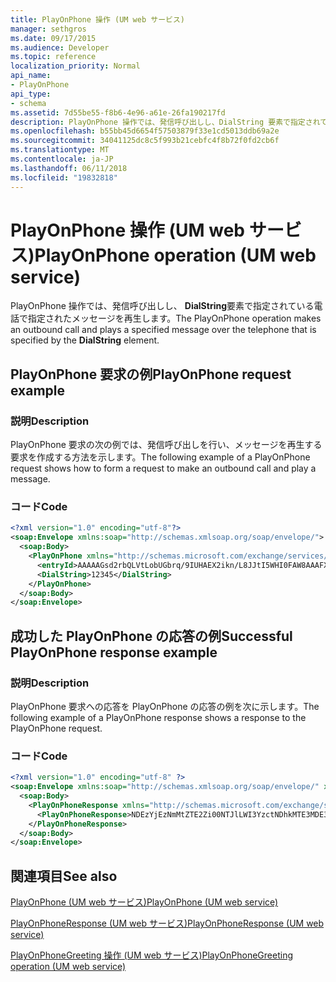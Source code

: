```yaml
---
title: PlayOnPhone 操作 (UM web サービス)
manager: sethgros
ms.date: 09/17/2015
ms.audience: Developer
ms.topic: reference
localization_priority: Normal
api_name:
- PlayOnPhone
api_type:
- schema
ms.assetid: 7d55be55-f8b6-4e96-a61e-26fa190217fd
description: PlayOnPhone 操作では、発信呼び出しし、DialString 要素で指定されている電話で指定されたメッセージを再生します。
ms.openlocfilehash: b55bb45d6654f57503879f33e1cd5013ddb69a2e
ms.sourcegitcommit: 34041125dc8c5f993b21cebfc4f8b72f0fd2cb6f
ms.translationtype: MT
ms.contentlocale: ja-JP
ms.lasthandoff: 06/11/2018
ms.locfileid: "19832818"
---
```

# <a name="playonphone-operation-um-web-service"></a><span data-ttu-id="c9d37-103">PlayOnPhone 操作 (UM web サービス)</span><span class="sxs-lookup"><span data-stu-id="c9d37-103">PlayOnPhone operation (UM web service)</span></span>

<span data-ttu-id="c9d37-104">PlayOnPhone 操作では、発信呼び出しし、 **DialString**要素で指定されている電話で指定されたメッセージを再生します。</span><span class="sxs-lookup"><span data-stu-id="c9d37-104">The PlayOnPhone operation makes an outbound call and plays a specified message over the telephone that is specified by the **DialString** element.</span></span> 
  
## <a name="playonphone-request-example"></a><span data-ttu-id="c9d37-105">PlayOnPhone 要求の例</span><span class="sxs-lookup"><span data-stu-id="c9d37-105">PlayOnPhone request example</span></span>

### <a name="description"></a><span data-ttu-id="c9d37-106">説明</span><span class="sxs-lookup"><span data-stu-id="c9d37-106">Description</span></span>

<span data-ttu-id="c9d37-107">PlayOnPhone 要求の次の例では、発信呼び出しを行い、メッセージを再生する要求を作成する方法を示します。</span><span class="sxs-lookup"><span data-stu-id="c9d37-107">The following example of a PlayOnPhone request shows how to form a request to make an outbound call and play a message.</span></span>
  
### <a name="code"></a><span data-ttu-id="c9d37-108">コード</span><span class="sxs-lookup"><span data-stu-id="c9d37-108">Code</span></span>

```XML
<?xml version="1.0" encoding="utf-8"?>
<soap:Envelope xmlns:soap="http://schemas.xmlsoap.org/soap/envelope/">
  <soap:Body>
    <PlayOnPhone xmlns="http://schemas.microsoft.com/exchange/services/2006/messages">
      <entryId>AAAAAGsd2rbQLVtLobUGbrq/9IUHAEX2ikn/L8JJtI5WHI0FAW8AAAFXHhsAACxVpEl+KVVLl957wp//x6UAGAetcDUAAA==</entryId>
      <DialString>12345</DialString>
    </PlayOnPhone>
  </soap:Body>
</soap:Envelope>
```

## <a name="successful-playonphone-response-example"></a><span data-ttu-id="c9d37-109">成功した PlayOnPhone の応答の例</span><span class="sxs-lookup"><span data-stu-id="c9d37-109">Successful PlayOnPhone response example</span></span>

### <a name="description"></a><span data-ttu-id="c9d37-110">説明</span><span class="sxs-lookup"><span data-stu-id="c9d37-110">Description</span></span>

<span data-ttu-id="c9d37-111">PlayOnPhone 要求への応答を PlayOnPhone の応答の例を次に示します。</span><span class="sxs-lookup"><span data-stu-id="c9d37-111">The following example of a PlayOnPhone response shows a response to the PlayOnPhone request.</span></span>
  
### <a name="code"></a><span data-ttu-id="c9d37-112">コード</span><span class="sxs-lookup"><span data-stu-id="c9d37-112">Code</span></span>

```XML
<?xml version="1.0" encoding="utf-8" ?> 
<soap:Envelope xmlns:soap="http://schemas.xmlsoap.org/soap/envelope/" xmlns:xsi="http://www.w3.org/2001/XMLSchema-instance" xmlns:xsd="http://www.w3.org/2001/XMLSchema">
  <soap:Body>
    <PlayOnPhoneResponse xmlns="http://schemas.microsoft.com/exchange/services/2006/messages">
      <PlayOnPhoneResponse>NDEzYjEzNmMtZTE2Zi00NTJlLWI3YzctNDhkMTE3MDE3YjlmQGRmLWV1bS0wMS5leGNoYW5nZS5jb3JwLm1pY3Jvc29mdC5jb20=</PlayOnPhoneResponse> 
    </PlayOnPhoneResponse>
  </soap:Body>
</soap:Envelope>
```

## <a name="see-also"></a><span data-ttu-id="c9d37-113">関連項目</span><span class="sxs-lookup"><span data-stu-id="c9d37-113">See also</span></span>



[<span data-ttu-id="c9d37-114">PlayOnPhone (UM web サービス)</span><span class="sxs-lookup"><span data-stu-id="c9d37-114">PlayOnPhone (UM web service)</span></span>](playonphone-um-web-service.md)
  
[<span data-ttu-id="c9d37-115">PlayOnPhoneResponse (UM web サービス)</span><span class="sxs-lookup"><span data-stu-id="c9d37-115">PlayOnPhoneResponse (UM web service)</span></span>](playonphoneresponse-um-web-service.md)
  
[<span data-ttu-id="c9d37-116">PlayOnPhoneGreeting 操作 (UM web サービス)</span><span class="sxs-lookup"><span data-stu-id="c9d37-116">PlayOnPhoneGreeting operation (UM web service)</span></span>](playonphonegreeting-operation-um-web-service.md)

